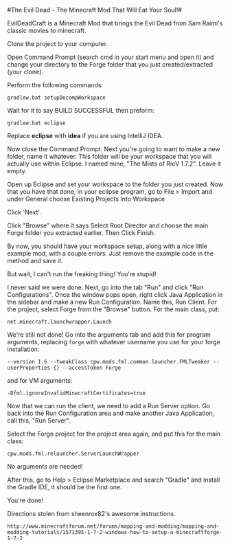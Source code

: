 #The Evil Dead - The Minecraft Mod That Will Eat Your Soul!#

EvilDeadCraft is a Minecraft Mod that brings the Evil Dead from Sam Raimi's classic movies to minecraft.


Clone the project to your computer. 

Open Command Prompt (search cmd in your start menu and open it) and change your directory to the Forge folder that you just created/extracted (your clone).

Perform the following commands:
```
gradlew.bat setupDecompWorkspace
```

Wait for it to say BUILD SUCCESSFUL then preform:
```
gradlew.bat eclipse
```

Replace **eclipse** with **idea** if you are using IntelliJ IDEA.

Now close the Command Prompt. Next you're going to want to make a new folder, name it whatever. This folder will be your workspace that you will actually use within Eclipse. I named mine, "The Mists of RioV 1.7.2". Leave it empty.

Open up Eclipse and set your workspace to the folder you just created.
Now that you have that done, in your eclipse program, go to File > Import and under General choose Existing Projects Into Workspace



Click 'Next'.

Click "Browse" where it says Select Root Director and choose the main Forge folder you extracted earlier. Then Click Finish.

By now, you should have your workspace setup, along with a nice little example mod, with a couple errors. Just remove the example code in the method and save it.

But wait, I can't run the freaking thing! You're stupid!

I never said we were done. Next, go into the tab "Run" and click "Run Configurations". Once the window pops open, right click Java Application in the sidebar and make a new Run Configuration. Name this, Run Client. For the project, select Forge from the "Browse" button. For the main class, put:
```
net.minecraft.launchwrapper.Launch
```

We're still not done! Go into the arguments tab and add this for program arguments, replacing `forge` with whatever username you use for your forge installation:
```
--version 1.6 --tweakClass cpw.mods.fml.common.launcher.FMLTweaker --userProperties {} --accessToken Forge
```

and for VM arguments:

```
-Dfml.ignoreInvalidMinecraftCertificates=true
```

Now that we can run the client, we need to add a Run Server option. Go back into the Run Configuration area and make another Java Application, call this, "Run Server".

Select the Forge project for the project area again, and put this for the main class:
```
cpw.mods.fml.relauncher.ServerLaunchWrapper
```

No arguments are needed!

After this, go to Help > Eclipse Marketplace and search "Gradle" and install the Gradle IDE, it should be the first one.

You're done!





Directions stolen from sheenrox82's awesome instructions.
```
http://www.minecraftforum.net/forums/mapping-and-modding/mapping-and-modding-tutorials/1571395-1-7-2-windows-how-to-setup-a-minecraftforge-1-7-2
```